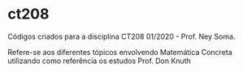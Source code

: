 # ct208

Códigos criados para a disciplina CT208 01/2020 - Prof. Ney Soma.

Refere-se aos diferentes tópicos envolvendo Matemática Concreta utilizando como referência os estudos Prof. Don Knuth
